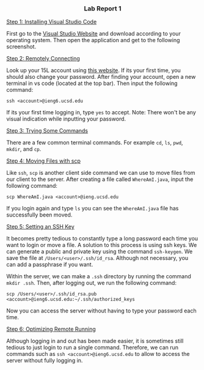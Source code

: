 ### <div align="center">Lab Report 1</div>

<u> Step 1: Installing Visual Studio Code </u>

First go to the [Visual Studio Website](https://code.visualstudio.com/) and download according to your operating system. Then open the application and get to the following screenshot.

<u> Step 2: Remotely Connecting </u>

Look up your 15L account using [this website](https://sdacs.ucsd.edu/~icc/index.php). If its your first time, you should also change your password. After finding your account, open a new terminal in vs code (located at the top bar). Then input the following command: 

`ssh <account>@ieng6.ucsd.edu`

If its your first time logging in, type `yes` to accept. Note: There won't be any visual indication while inputting your password. 

<u> Step 3: Trying Some Commands </u>

There are a few common terminal commands. For example `cd`, `ls`, `pwd`, `mkdir`, and `cp`. 

<u> Step 4: Moving Files with scp </u>

Like `ssh`, `scp` is another client side command we can use to move files from our client to the server. After creating a file called `WhereAmI.java`, input the following command:

`scp WhereAmI.java <account>@ieng.ucsd.edu`

If you login again and type `ls` you can see the `WhereAmI.java` file has successfully been moved.

<u> Step 5: Setting an SSH Key </u>

It becomes pretty tedious to constantly type a long password each time you want to login or move a file. A solution to this process is using ssh keys. We can generate a public and private key using the command `ssh-keygen`. We save the file at `/Users/<user>/.ssh/id_rsa`. Although not necessary, you can add a passphrase if you want. 

Within the server, we can make a `.ssh` directory by running the command `mkdir .ssh`. Then, after logging out, we run the following command:

`scp /Users/<user>/.ssh/id_rsa.pub <account>@ieng6.ucsd.edu:~/.ssh/authorized_keys`

Now you can access the server without having to type your password each time.

<u> Step 6: Optimizing Remote Running</u>

Although logging in and out has been made easier, it is sometimes still tedious to just login to run a single command. Therefore, we can run commands such as `ssh <account>@ieng6.ucsd.edu` to allow to access the server without fully logging in.
